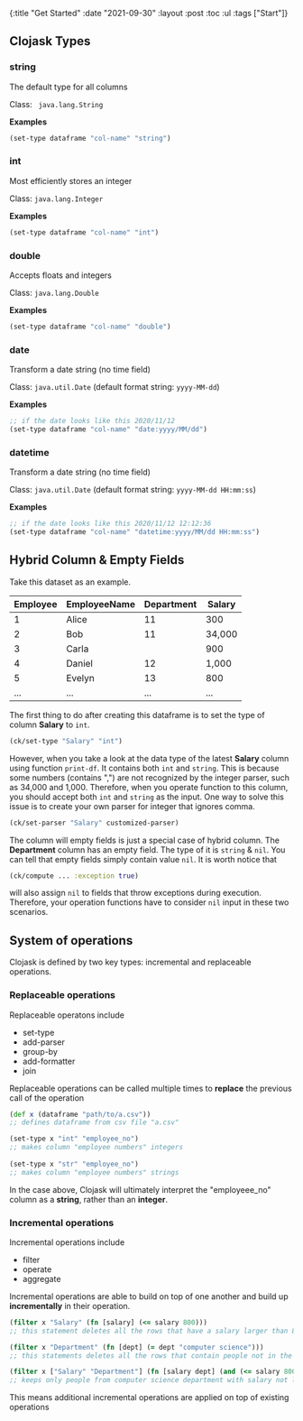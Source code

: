 {:title "Get Started"
:date "2021-09-30"
:layout :post
:toc :ul
:tags ["Start"]}

## Clojask Types

### string

The default type for all columns

Class: ` java.lang.String`

**Examples**

```clojure
(set-type dataframe "col-name" "string")
```

### int

Most efficiently stores an integer

Class: `java.lang.Integer`

**Examples**

```clojure
(set-type dataframe "col-name" "int")
```

### double

Accepts floats and integers

Class: `java.lang.Double`

**Examples**

```clojure
(set-type dataframe "col-name" "double")
```

### date

Transform a date string (no time field)

Class: `java.util.Date` (default format string: `yyyy-MM-dd`)

**Examples**

```clojure
;; if the date looks like this 2020/11/12
(set-type dataframe "col-name" "date:yyyy/MM/dd")
```

### datetime

Transform a date string (no time field)

Class: `java.util.Date` (default format string: `yyyy-MM-dd HH:mm:ss`)

**Examples**

```clojure
;; if the date looks like this 2020/11/12 12:12:36
(set-type dataframe "col-name" "datetime:yyyy/MM/dd HH:mm:ss")
```



## Hybrid Column & Empty Fields

Take this dataset as an example.

| Employee | EmployeeName | Department | Salary |
| -------- | ------------ | ---------- | ------ |
| 1        | Alice        | 11         | 300    |
| 2        | Bob          | 11         | 34,000 |
| 3        | Carla        |            | 900    |
| 4        | Daniel       | 12         | 1,000  |
| 5        | Evelyn       | 13         | 800    |
| ...      | ...          | ...        | ...    |

The first thing to do after creating this dataframe is to set the type of column **Salary** to `int`.

```clojure
(ck/set-type "Salary" "int")
```

However, when you take a look at the data type of the latest **Salary** column using function `print-df`. It contains both `int` and `string`. This is because some numbers (contains ",") are not recognized by the integer parser, such as 34,000 and 1,000. Therefore, when you operate function to this column, you should accept both `int` and `string` as the input. One way to solve this issue is to create your own parser for integer that ignores comma.

```clojure
(ck/set-parser "Salary" customized-parser)
```

The column will empty fields is just a special case of hybrid column. The **Department** column has an empty field. The type of it is `string` & `nil`. You can tell that empty fields simply contain value `nil`. It is worth notice that 

```clojure
(ck/compute ... :exception true)
```

will also assign `nil` to fields that throw exceptions during execution. Therefore, your operation functions have to consider `nil` input in these two scenarios.



## System of operations

Clojask is defined by two key types: incremental and replaceable operations. 

### Replaceable operations 

Replaceable operatons include 

- set-type
- add-parser 
- group-by
- add-formatter
- join

Replaceable operations can be called multiple times to **replace** the previous call of the operation 

```clojure 
(def x (dataframe "path/to/a.csv"))
;; defines dataframe from csv file "a.csv" 

(set-type x "int" "employee_no")
;; makes column "employee numbers" integers
 
(set-type x "str" "employee_no")
;; makes column "employee numbers" strings  
```

In the case above, Clojask will ultimately interpret the "employeee_no" column as a **string**, rather than an **integer**. 

### Incremental operations

Incremental operations include

- filter
- operate
- aggregate

Incremental operations are able to build on top of one another and build up **incrementally** in their operation.

```clojure
(filter x "Salary" (fn [salary] (<= salary 800)))
;; this statement deletes all the rows that have a salary larger than 800

(filter x "Department" (fn [dept] (= dept "computer science")))
;; this statements deletes all the rows that contain people not in the computer science department

(filter x ["Salary" "Department"] (fn [salary dept] (and (<= salary 800) (= dept "computer science"))))
;; keeps only people from computer science department with salary not larger than 800
```

This means additional incremental operations are applied on top of existing operations
